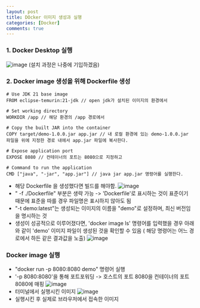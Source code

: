 ```yaml
---
layout: post
title: DOcker 이미지 생성과 실행
categories: [Docker]
comments: true
---
```


### 1.  Docker Desktop 실행

![image](https://github.com/user-attachments/assets/be6b39eb-d752-4073-988c-94dd1ce08f9f)
(설치 과정은 나중에 기입하겠음)

### 2. Docker image 생성을 위해 Dockerfile 생성
```
# Use JDK 21 base image
FROM eclipse-temurin:21-jdk // open jdk가 설치된 이미지의 환경에서

# Set working directory
WORKDIR /app // 해당 환경의 /app 경로에서

# Copy the built JAR into the container
COPY target/demo-1.0.0.jar app.jar // 내 로컬 환경에 있는 demo-1.0.0.jar 파일을 위에 지정한 경로 내에서 app.jar 파일에 복사한다.

# Expose application port
EXPOSE 8080 // 컨테이너의 포트는 8080으로 지정하고

# Command to run the application
CMD ["java", "-jar", "app.jar"] // java jar app.jar 명령어를 실행한다.
```

- 해당 Dockerfile 을 생성했다면 빌드를 해야함.
![image](https://github.com/user-attachments/assets/470d7e7e-1673-433c-b720-c246d634a959)
- " -f ./Dockerfile" 부분은 생략 가능 -> 'Dockerfile'로 표시하는 것이 표준이기 때문에 표준을 따를 경우 파일명은 표시하지 않아도 됨
- "-t demo:latest"는 생성되는 이미지의 이름을 "demo"로 설정하며, 최신 버전임을 명시하는 것
- 생성이 성공적으로 이루어졌다면, 'docker image ls' 명령어를 입력했을 경우 아래와 같이 'demo' 이미지 파일이 생성된 것을 확인할 수 있음 ( 해당 명령어는 어느 경로에서 하든 같은 결과값을 노출)
![image](https://github.com/user-attachments/assets/58ec0e16-604a-414f-82cf-bff0678e8022)

### Docker image 실행
- "docker run -p 8080:8080 demo" 명령어 실행
- '-p 8080:8080'을 통해 포트포워딩 -> 호스트의 포트 8080을 컨테이너의 포트 8080에 매핑
![image](https://github.com/user-attachments/assets/433e544a-e055-417b-9e72-a5dfc8a2b3b4)
- 터미널에서 실행시킨 이미지
![image](https://github.com/user-attachments/assets/7f856717-355a-4f70-8aed-6046f9b96c18)
- 실행시킨 후 실제로 브라우저에서 접속한 이미지
